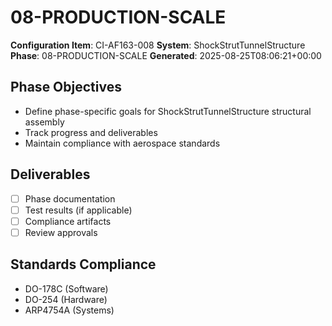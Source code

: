 # 08-PRODUCTION-SCALE

**Configuration Item**: CI-AF163-008
**System**: ShockStrutTunnelStructure
**Phase**: 08-PRODUCTION-SCALE
**Generated**: 2025-08-25T08:06:21+00:00

## Phase Objectives
- Define phase-specific goals for ShockStrutTunnelStructure structural assembly
- Track progress and deliverables
- Maintain compliance with aerospace standards

## Deliverables
- [ ] Phase documentation
- [ ] Test results (if applicable)
- [ ] Compliance artifacts
- [ ] Review approvals

## Standards Compliance
- DO-178C (Software)
- DO-254 (Hardware)
- ARP4754A (Systems)

